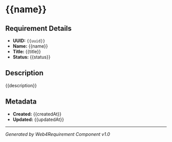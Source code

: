 # {{name}}

## Requirement Details

- **UUID:** `{{uuid}}`
- **Name:** {{name}}
- **Title:** {{title}}
- **Status:** {{status}}

## Description

{{description}}

## Metadata

- **Created:** {{createdAt}}
- **Updated:** {{updatedAt}}

---

*Generated by Web4Requirement Component v1.0*
